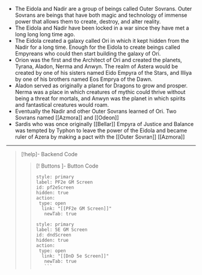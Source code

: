 - The Eidola and Nadir are a group of beings called Outer Sovrans. Outer Sovrans are beings that have both magic and technology of immense power that allows them to create, destroy, and alter reality.
- The Eidola and Nadir have been locked in a war since they have met a long long long time ago.
- The Eidola created a galaxy called Ori in which it kept hidden from the Nadir for a long time. Enough for the Eidola to create beings called Empyreans who could then start building the galaxy of Ori.
- Orion was the first and the Architect of Ori and created the planets, Tyrana, Aladon, Nerma and Anwyn. The realm of Astera would be created by one of his sisters named Eido Empyra of the Stars, and Illiya by one of his brothers named Eos Emprya of the Dawn.
- Aladon served as originally a planet for Dragons to grow and prosper. Nerma was a place in which creatures of mythic could thrive without being a threat for mortals, and Anwyn was the planet in which spirits and fantastical creatures would roam.
- Eventually the Nadir and other Outer Sovrans learned of Ori. Two Sovrans named [[Azmora]] and [[Odeon]]
- Sardis who was once originally [[Bellar]] Empyra of Justice and Balance was tempted by Typhon to leave the power of the Eidola and became ruler of Azera by making a pact with the [[Outer Sovran]] [[Azmora]] 













---
> [!help]- Backend Code
>> [! Buttons ]- Button Code
>>```meta-bind-button
>> style: primary
>> label: PF2e GM Screen 
>> id: pf2eScreen
>> hidden: true
>> action:
>>  type: open
>>   link: "[[PF2e GM Screen]]"
>>    newTab: true
>> ```
>>  ```meta-bind-button
>>  style: primary
>>  label: 5E GM Screen
>>  id: dndScreen
>>  hidden: true
>>  action:
>>   type: open
>>    link: "[[DnD 5e Screen]]"
>>     newTab: true
>>     ```
>